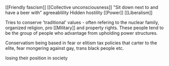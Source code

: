[[Friendly fascism]]
[[Collective unconsciousness]]
"Sit down next to and have a beer with"
agreeablility
Hidden hostility 
[[Power]]
[[Liberalism]]



Tries to conserve 'traditional' values - often refering to the nuclear family, organized religion, pro [[Military]] and property rights. These people tend to be the group of people who advantage from upholding power structures. 


Conservatism being based in fear or elitism tax policies that carter to the elite, fear mongering against gay, trans black people etc.

losing their position in society